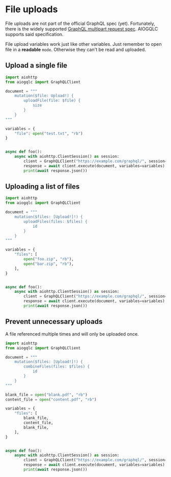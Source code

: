 # File uploads

File uploads are not part of the official GraphQL spec (yet).
Fortunately, there is the widely supported [GraphQL multipart request spec][multipart-specs-url].
AIOGQLC supports said specification.

File upload variables work just like other variables.
Just remember to open file in a **readable** `mode`.
Otherwise they can't be read and uploaded.

[multipart-specs-url]: https://github.com/jaydenseric/graphql-multipart-request-spec

## Upload a single file

```python
import aiohttp
from aiogqlc import GraphQLClient

document = """
    mutation($file: Upload!) {
        uploadFile(file: $file) {
            size
        }
    }
"""

variables = {
    "file": open("test.txt", "rb")
}


async def foo():
    async with aiohttp.ClientSession() as session:
        client = GraphQLClient("https://example.com/graphql/", session=session)
        response = await client.execute(document, variables=variables)
        print(await response.json())
```

## Uploading a list of files

```python
import aiohttp
from aiogqlc import GraphQLClient

document = """
    mutation($files: [Upload!]!) {
        uploadFiles(files: $files) {
            id
        }
    }
"""

variables = {
    "files": [
        open("foo.zip", "rb"),
        open("bar.zip", "rb"),
    ],
}


async def foo():
    async with aiohttp.ClientSession() as session:
        client = GraphQLClient("https://example.com/graphql/", session=session)
        response = await client.execute(document, variables=variables)
        print(await response.json())
```

## Prevent unnecessary uploads

A file referenced multiple times and will only be uploaded once.

```python
import aiohttp
from aiogqlc import GraphQLClient

document = """
    mutation($files: [Upload!]!) {
        combineFiles(files: $files) {
            id
        }
    }
"""

blank_file = open("blank.pdf", "rb")
content_file = open("content.pdf", "rb")

variables = {
    "files": [
        blank_file,
        content_file,
        blank_file,
    ],
}


async def foo():
    async with aiohttp.ClientSession() as session:
        client = GraphQLClient("https://example.com/graphql/", session=session)
        response = await client.execute(document, variables=variables)
        print(await response.json())
```
